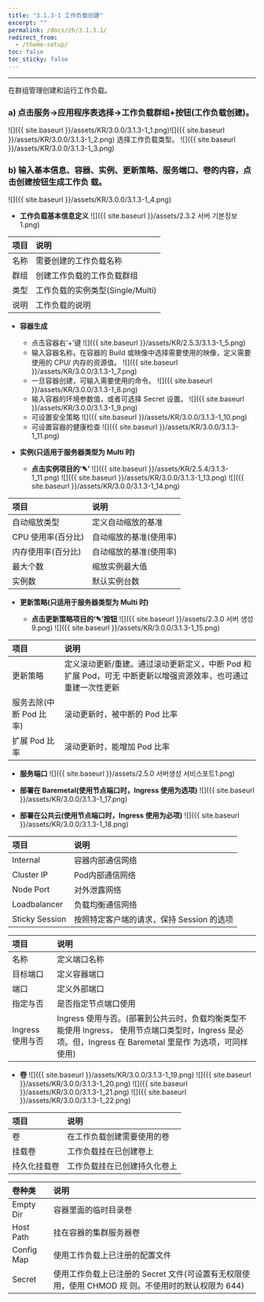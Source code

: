 ```yaml
---
title: "3.1.3-1 工作负载创建"
excerpt: ""
permalink: /docs/zh/3.1.3.1/
redirect_from:
  - /theme-setup/
toc: false
toc_sticky: false
---
```


---
在群组管理创建和运行工作负载。

### a\) 点击服务→应用程序表选择→工作负载群组+按钮(工作负载创建)。
![]({{ site.baseurl }}/assets/KR/3.0.0/3.1.3-1_1.png)![]({{ site.baseurl }}/assets/KR/3.0.0/3.1.3-1_2.png)
选择工作负载类型。
![]({{ site.baseurl }}/assets/KR/3.0.0/3.1.3-1_3.png)

### b\) 输入基本信息、容器、实例、更新策略、服务端口、卷的内容，点击创建按钮生成工作负 载。
![]({{ site.baseurl }}/assets/KR/3.0.0/3.1.3-1_4.png)

* **工作负载基本信息定义**
![]({{ site.baseurl }}/assets/2.3.2 서버 기본정보 1.png)

| **项目** | **说明** |
| :--- | :--- |
| 名称 | 需要创建的工作负载名称 |
| 群组 | 创建工作负载的工作负载群组 |
| 类型 | 工作负载的实例类型(Single/Multi) |
| 说明 | 工作负载的说明 |

* **容器生成**

  * 点击容器右‘+’键
  ![]({{ site.baseurl }}/assets/KR/2.5.3/3.1.3-1_5.png)
  * 输入容器名称，在容器的 Build 或映像中选择需要使用的映像，定义需要使用的 CPU/ 内存的资源值。
  ![]({{ site.baseurl }}/assets/KR/3.0.0/3.1.3-1_7.png)
  * 一旦容器创建，可输入需要使用的命令。
  ![]({{ site.baseurl }}/assets/KR/3.0.0/3.1.3-1_8.png)
  * 输入容器的环境参数值，或者可选择 Secret 设置。
  ![]({{ site.baseurl }}/assets/KR/3.0.0/3.1.3-1_9.png)
  * 可设置安全策略
  ![]({{ site.baseurl }}/assets/KR/3.0.0/3.1.3-1_10.png)
  * 可设置容器的健康检查
  ![]({{ site.baseurl }}/assets/KR/3.0.0/3.1.3-1_11.png)

* **实例(只适用于服务器类型为 Multi 时)**

  * **点击实例项目的‘✎’**
  ![]({{ site.baseurl }}/assets/KR/2.5.4/3.1.3-1_11.png)
  ![]({{ site.baseurl }}/assets/KR/3.0.0/3.1.3-1_13.png)
  ![]({{ site.baseurl }}/assets/KR/3.0.0/3.1.3-1_14.png)

| **项目** | **说明** |
| :--- | :--- |
| 自动缩放类型 | 定义自动缩放的基准 |
| CPU 使用率(百分比) | 自动缩放的基准(使用率) |
| 内存使用率(百分比) | 自动缩放的基准(使用率) |
| 最大个数 | 缩放实例最大值 |
| 实例数 | 默认实例台数 |

* **更新策略(只适用于服务器类型为 Multi 时)**

  * **点击更新策略项目的‘✎’按钮**
  ![]({{ site.baseurl }}/assets/2.3.0 서버 생성9.png)
  ![]({{ site.baseurl }}/assets/KR/3.0.0/3.1.3-1_15.png)

| **项目** | **说明** |
| :--- | :--- |
| 更新策略 | 定义滚动更新/重建。通过滚动更新定义，中断 Pod 和扩展 Pod，可无 中断更新以增强资源效率，也可通过重建一次性更新 |
| 服务去除(中断 Pod 比率) | 滚动更新时，被中断的 Pod 比率 |
| 扩展 Pod 比率 | 滚动更新时，能增加 Pod 比率 |

* **服务端口**
![]({{ site.baseurl }}/assets/2.5.0 서버생성 서비스포트1.png)

* **部署在 Baremetal(使用节点端口时，Ingress 使用为选项)**
![]({{ site.baseurl }}/assets/KR/3.0.0/3.1.3-1_17.png)

* **部署在公共云(使用节点端口时，Ingress 使用为必项)**
![]({{ site.baseurl }}/assets/KR/3.0.0/3.1.3-1_18.png)

| **项目** | **说明** |
| :--- | :--- |
| Internal | 容器内部通信网络 |
| Cluster IP | Pod内部通信网络 |
| Node Port | 对外泄露网络 |
| Loadbalancer | 负载均衡通信网络 |
| Sticky Session | 按照特定客户端的请求，保持 Session 的选项 |

| **项目** | **说明** |
| :--- | :--- |
| 名称 | 定义端口名称 |
| 目标端口 | 定义容器端口 |
| 端口 | 定义外部端口 |
| 指定与否 | 是否指定节点端口使用 |
| Ingress 使用与否 | Ingress 使用与否。(部署到公共云时，负载均衡类型不能使用 Ingress， 使用节点端口类型时，Ingress 是必项。但，Ingress 在 Baremetal 里是作 为选项，可同样使用) |

* **卷**
![]({{ site.baseurl }}/assets/KR/3.0.0/3.1.3-1_19.png)
![]({{ site.baseurl }}/assets/KR/3.0.0/3.1.3-1_20.png)
![]({{ site.baseurl }}/assets/KR/3.0.0/3.1.3-1_21.png)
![]({{ site.baseurl }}/assets/KR/3.0.0/3.1.3-1_22.png)

| **项目** | 说明 |
| :--- | :--- |
| 卷 | 在工作负载创建需要使用的卷 |
| 挂载卷 | 工作负载挂在已创建卷上 |
| 持久化挂载卷 | 工作负载挂在已创建持久化卷上 |

| **卷种类** | **说明** |
| :--- | :--- |
| Empty Dir | 容器里面的临时目录卷 |
| Host Path | 挂在容器的集群服务器卷 |
| Config Map | 使用工作负载上已注册的配置文件 |
| Secret | 使用工作负载上已注册的 Secret 文件(可设置有无权限使用，使用 CHMOD 规 则。不使用时的默认权限为 644) |
